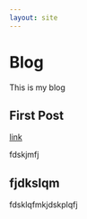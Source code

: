 ```yaml
---
layout: site
---
```

# Blog

This is my blog

## First Post
[link](_posts/2016-11-15_test)

fdskjmfj

## fjdkslqm
fdsklqfmkjdskplqfj
